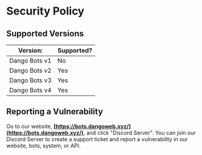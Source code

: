 # Security Policy

## Supported Versions

| Version:                    | Supported? |
| --------------------------- | ---------- |
| Dango Bots v1               | No         |
| Dango Bots v2               | Yes        |
| Dango Bots v3               | Yes        |
| Dango Bots v4				  | Yes        |

## Reporting a Vulnerability

Go to our website, **[https://bots.dangoweb.xyz/](https://bots.dangoweb.xyz/)**, and click "Discord Server". You can join our Discord Server to create a support ticket and report a vulnerability in our website, bots, system, or API.
